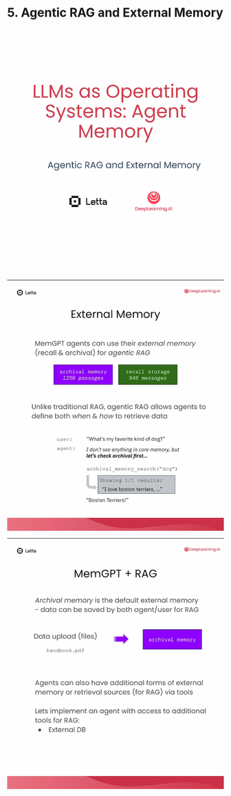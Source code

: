# 5. Agentic RAG and External Memory

![](Slides/videoframe_0.png)

---

![](Slides/videoframe_26909.png)

---

![](Slides/videoframe_72178.png)
